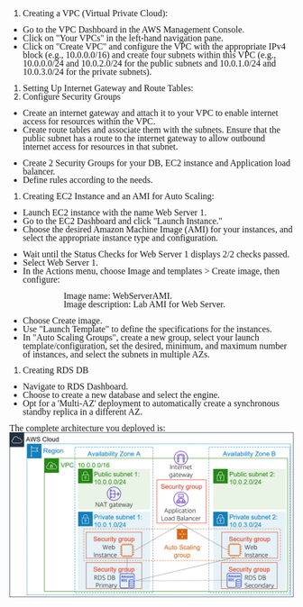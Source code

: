 <ol>
    <li style="line-height:107%;margin-bottom:0in;margin-right:0in;margin-top:0in;tab-stops:list .5in;"><span style="font-family:&quot;Times New Roman&quot;, serif;font-size:12pt;"><span dir="LTR"></span>Creating a VPC (Virtual Private Cloud):<o:p></o:p></span></li>
</ol>
<ul>
    <li style="line-height:107%;margin-bottom:0in;margin-right:0in;margin-top:0in;"><span style="font-family:&quot;Times New Roman&quot;, serif;font-size:12pt;"><span style="font-family:Symbol;"></span><span dir="LTR"></span>Go to the VPC Dashboard in the AWS Management Console.<o:p></o:p></span></li>
    <li style="line-height:107%;margin-bottom:0in;margin-right:0in;margin-top:0in;"><span style="font-family:&quot;Times New Roman&quot;, serif;font-size:12pt;"><span style="font-family:Symbol;"></span><span dir="LTR"></span>Click on "Your VPCs" in the left-hand navigation pane.<o:p></o:p></span></li>
    <li style="line-height:107%;margin-bottom:0in;margin-right:0in;margin-top:0in;"><span style="font-family:&quot;Times New Roman&quot;, serif;font-size:12pt;"><span style="font-family:Symbol;"></span><span dir="LTR"></span>Click on "Create VPC" and configure the VPC with the appropriate IPv4 block (e.g., 10.0.0.0/16) and create four subnets within this VPC (e.g., 10.0.0.0/24 and 10.0.2.0/24 for the public subnets and 10.0.1.0/24 and 10.0.3.0/24 for the private subnets).<o:p></o:p></span></li>
</ul>
<ol>
    <li style="line-height:107%;margin-bottom:0in;margin-right:0in;margin-top:0in;tab-stops:list .25in;"><span style="font-family:&quot;Times New Roman&quot;, serif;font-size:12pt;"><span dir="LTR"></span>Setting Up Internet Gateway and Route Tables:<o:p></o:p></span></li>
    <li style="line-height:107%;margin-bottom:0in;margin-right:0in;margin-top:0in;tab-stops:list .25in;"><span style="font-family:&quot;Times New Roman&quot;, serif;font-size:12pt;"><span dir="LTR"></span>Configure Security Groups<o:p></o:p></span></li>
</ol>
<ul style="list-style-type:disc;margin-bottom:0in;margin-top:0in;" type="disc">
    <li style="line-height:107%;margin-bottom:0in;margin-right:0in;margin-top:0in;"><span style="font-family:&quot;Times New Roman&quot;, serif;font-size:12pt;">Create an internet gateway and attach it to your VPC to enable internet access for resources within the VPC.<o:p></o:p></span></li>
    <li style="line-height:107%;margin-bottom:0in;margin-right:0in;margin-top:0in;"><span style="font-family:&quot;Times New Roman&quot;, serif;font-size:12pt;">Create route tables and associate them with the subnets. Ensure that the public subnet has a route to the internet gateway to allow outbound internet access for resources in that subnet.<o:p></o:p></span></li>
</ul>
<ul>
    <li style="line-height:107%;margin-bottom:0in;margin-right:0in;margin-top:0in;"><span style="font-family:&quot;Times New Roman&quot;, serif;font-size:12pt;"><span style="font-family:Symbol;"></span><span dir="LTR"></span>Create 2 Security Groups for your DB, EC2 instance and Application load balancer.<o:p></o:p></span></li>
    <li style="line-height:107%;margin-bottom:0in;margin-right:0in;margin-top:0in;"><span style="font-family:&quot;Times New Roman&quot;, serif;font-size:12pt;"><span style="font-family:Symbol;"></span><span dir="LTR"></span>Define rules according to the needs.<o:p></o:p></span></li>
</ul>
<ol>
    <li style="line-height:107%;margin-bottom:0in;margin-right:0in;margin-top:0in;tab-stops:list .25in;"><span style="font-family:&quot;Times New Roman&quot;, serif;font-size:12pt;"><span dir="LTR"></span>Creating EC2 Instance and an AMI for Auto Scaling:<o:p></o:p></span></li>
</ol>
<ul style="list-style-type:disc;margin-bottom:0in;margin-top:0in;" type="disc">
    <li style="line-height:107%;margin-bottom:0in;margin-right:0in;margin-top:0in;"><span style="font-family:&quot;Times New Roman&quot;, serif;font-size:12pt;">Launch EC2 instance with the name Web Server 1.<o:p></o:p></span></li>
</ul>
<ul style="list-style-type:disc;margin-bottom:0in;margin-top:0in;" type="disc">
    <li style="line-height:107%;margin-bottom:0in;margin-right:0in;margin-top:0in;"><span style="font-family:&quot;Times New Roman&quot;, serif;font-size:12pt;">Go to the EC2 Dashboard and click "Launch Instance."<o:p></o:p></span></li>
    <li style="line-height:107%;margin-bottom:0in;margin-right:0in;margin-top:0in;"><span style="font-family:&quot;Times New Roman&quot;, serif;font-size:12pt;">Choose the desired Amazon Machine Image (AMI) for your instances, and select the appropriate instance type and configuration.<o:p></o:p></span></li>
</ul>
<ul>
    <li style="line-height:107%;margin-bottom:0in;margin-right:0in;margin-top:0in;"><span style="font-family:&quot;Times New Roman&quot;, serif;font-size:12pt;"><span style="font-family:Symbol;"></span><span dir="LTR"></span>Wait until the Status Checks for Web Server 1 displays 2/2 checks passed.<o:p></o:p></span></li>
    <li style="line-height:107%;margin-bottom:0in;margin-right:0in;margin-top:0in;"><span style="font-family:&quot;Times New Roman&quot;, serif;font-size:12pt;"><span style="font-family:Symbol;"></span><span dir="LTR"></span>Select Web Server 1.<o:p></o:p></span></li>
    <li style="line-height:107%;margin-bottom:0in;margin-right:0in;margin-top:0in;"><span style="font-family:&quot;Times New Roman&quot;, serif;font-size:12pt;"><span style="font-family:Symbol;"></span><span dir="LTR"></span>In the Actions menu, choose Image and templates &gt; Create image, then configure:<o:p></o:p></span></li>
</ul>
<p style="line-height:107%;margin:0in 0in 0in .5in;text-indent:.5in;"><span style="font-family:&quot;Times New Roman&quot;, serif;font-size:12pt;">Image name: WebServerAMI.<o:p></o:p></span></p>
<p style="line-height:107%;margin:0in 0in 0in 0.5in;text-indent:.5in;"><span style="font-family:&quot;Times New Roman&quot;, serif;font-size:12pt;">Image description: Lab AMI for Web Server.<o:p></o:p></span></p>
<ul>
    <li style="line-height:107%;margin-bottom:0in;margin-right:0in;margin-top:0in;"><span style="font-family:&quot;Times New Roman&quot;, serif;font-size:12pt;"><span style="font-family:Symbol;"></span><span dir="LTR"></span>Choose Create image.<o:p></o:p></span></li>
    <li style="line-height:107%;margin-bottom:0in;margin-right:0in;margin-top:0in;"><span style="font-family:&quot;Times New Roman&quot;, serif;font-size:12pt;"><span style="font-family:Symbol;"></span><span dir="LTR"></span>Use "Launch Template" to define the specifications for the instances.&nbsp;<o:p></o:p></span></li>
    <li style="line-height:107%;margin-bottom:0in;margin-right:0in;margin-top:0in;"><span style="font-family:&quot;Times New Roman&quot;, serif;font-size:12pt;"><span style="font-family:Symbol;"></span><span dir="LTR"></span>In "Auto Scaling Groups", create a new group, select your launch template/configuration, set the desired, minimum, and maximum number of instances, and select the subnets in multiple AZs.<o:p></o:p></span></li>
</ul>
<ol>
    <li style="line-height:107%;margin-bottom:0in;margin-right:0in;margin-top:0in;tab-stops:list .25in;"><span style="font-family:&quot;Times New Roman&quot;, serif;font-size:12pt;"><span dir="LTR"></span>Creating RDS DB<o:p></o:p></span></li>
</ol>
<ul>
    <li style="line-height:107%;margin-bottom:0in;margin-right:0in;margin-top:0in;"><span style="font-family:&quot;Times New Roman&quot;, serif;font-size:12pt;"><span style="font-family:Symbol;"></span><span dir="LTR"></span>Navigate to RDS Dashboard.<o:p></o:p></span></li>
    <li style="line-height:107%;margin-bottom:0in;margin-right:0in;margin-top:0in;"><span style="font-family:&quot;Times New Roman&quot;, serif;font-size:12pt;"><span style="font-family:Symbol;"></span><span dir="LTR"></span>Choose to create a new database and select the engine.<o:p></o:p></span></li>
    <li style="line-height:107%;margin-bottom:0in;margin-right:0in;margin-top:0in;"><span style="font-family:&quot;Times New Roman&quot;, serif;font-size:12pt;"><span style="font-family:Symbol;"></span><span dir="LTR"></span>Opt for a 'Multi-AZ' deployment to automatically create a synchronous standby replica in a different AZ.<o:p></o:p></span></li>
</ul>
<p style="line-height:107%;margin:0in;"><span style="font-family:&quot;Times New Roman&quot;, serif;font-size:12pt;"></span></p>
<p style="line-height:107%;margin:0in;"><span style="font-family:&quot;Times New Roman&quot;, serif;font-size:12pt;">The complete architecture you deployed is:<o:p></o:p></span></p>
<img src="Diagram.png" alt="Diagarm">
